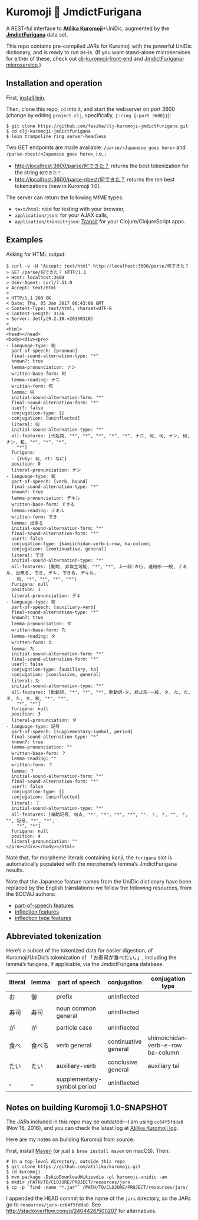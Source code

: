 # Kuromoji 💛 JmdictFurigana

A REST-ful interface to [**Atilika Kuromoji**](http://www.atilika.org/)+UniDic, augmented by the [**JmdictFurigana**](https://github.com/Doublevil/JmdictFurigana/) data set.

This repo contains pre-compiled JARs for Kuromoji with the powerful UniDic dictionary, and is ready to run as-is. (If you want stand-alone microservices for either of these, check out [clj-kuromoji-front-end](https://github.com/fasiha/clj-kuromoji-front-end) and [JmdictFurigana-microservice](https://github.com/fasiha/JmdictFurigana-microservice).)

## Installation and operation
First, [install lein](http://leiningen.org/#install).

Then, clone this repo, `cd` into it, and start the webserver on port 3600 (change by editing `project.clj`, specifically, `{:ring {:port 3600}}`):
```
$ git clone https://github.com/fasiha/clj-kuromoji-jmdictfurigana.git
$ cd clj-kuromoji-jmdictfurigana
$ lein trampoline ring server-headless
```

Two GET endpoints are made available: `/parse/<Japanese goes here>` and `/parse-nbest/<Japanese goes here>`, i.e.,:

- [http://localhost:3600/parse/何できた？](http://localhost:3600/parse/何できた？) returns the best tokenization for the string `何できた？`.
- [http://localhost:3600/parse-nbest/何できた？](http://localhost:3600/parse-nbest/何できた？) returns the *ten* best tokenizations (new in Kuromoji 1.0).

The server can return the following MIME types:

- `text/html`: nice for testing with your browser,
- `application/json`: for your AJAX calls,
- `application/transit+json`: [Transit](https://github.com/cognitect/transit-format) for your Clojure/ClojureScript apps.

## Examples
Asking for HTML output:
```
$ curl -v -H "Accept: text/html" http://localhost:3600/parse/何できた？
> GET /parse/何できた？ HTTP/1.1
> Host: localhost:3600
> User-Agent: curl/7.51.0
> Accept: text/html
>
< HTTP/1.1 200 OK
< Date: Thu, 05 Jan 2017 06:43:08 GMT
< Content-Type: text/html; charset=UTF-8
< Content-Length: 3136
< Server: Jetty(9.2.10.v20150310)
<
<html>
<head></head>
<body><div><pre>
- language-type: 和
  part-of-speech: [pronoun]
  final-sound-alternation-type: "*"
  known?: true
  lemma-pronunciation: ナン
  written-base-form: 何
  lemma-reading: ナニ
  written-form: 何
  lemma: 何
  initial-sound-alternation-form: "*"
  final-sound-alternation-form: "*"
  user?: false
  conjugation-type: []
  conjugation: [uninflected]
  literal: 何
  initial-sound-alternation-type: "*"
  all-features: [代名詞, "*", "*", "*", "*", "*", ナニ, 何, 何, ナン, 何, ナン, 和, "*", "*", "*",
    "*"]
  furigana:
  - {ruby: 何, rt: なに}
  position: 0
  literal-pronunciation: ナン
- language-type: 和
  part-of-speech: [verb, bound]
  final-sound-alternation-type: "*"
  known?: true
  lemma-pronunciation: デキル
  written-base-form: できる
  lemma-reading: デキル
  written-form: でき
  lemma: 出来る
  initial-sound-alternation-form: "*"
  final-sound-alternation-form: "*"
  user?: false
  conjugation-type: [kamiichidan-verb-i-row, ka-column]
  conjugation: [continuative, general]
  literal: でき
  initial-sound-alternation-type: "*"
  all-features: [動詞, 非自立可能, "*", "*", 上一段-カ行, 連用形-一般, デキル, 出来る, でき, デキ, できる, デキル,
    和, "*", "*", "*", "*"]
  furigana: null
  position: 1
  literal-pronunciation: デキ
- language-type: 和
  part-of-speech: [auxiliary-verb]
  final-sound-alternation-type: "*"
  known?: true
  lemma-pronunciation: タ
  written-base-form: た
  lemma-reading: タ
  written-form: た
  lemma: た
  initial-sound-alternation-form: "*"
  final-sound-alternation-form: "*"
  user?: false
  conjugation-type: [auxiliary, ta]
  conjugation: [conclusive, general]
  literal: た
  initial-sound-alternation-type: "*"
  all-features: [助動詞, "*", "*", "*", 助動詞-タ, 終止形-一般, タ, た, た, タ, た, タ, 和, "*", "*",
    "*", "*"]
  furigana: null
  position: 3
  literal-pronunciation: タ
- language-type: 記号
  part-of-speech: [supplementary-symbol, period]
  final-sound-alternation-type: "*"
  known?: true
  lemma-pronunciation: ""
  written-base-form: ？
  lemma-reading: ""
  written-form: ？
  lemma: ？
  initial-sound-alternation-form: "*"
  final-sound-alternation-form: "*"
  user?: false
  conjugation-type: []
  conjugation: [uninflected]
  literal: ？
  initial-sound-alternation-type: "*"
  all-features: [補助記号, 句点, "*", "*", "*", "*", "", ？, ？, "", ？, "", 記号, "*", "*",
    "*", "*"]
  furigana: null
  position: 4
  literal-pronunciation: ""
</pre></div></body></html>
```

Note that, for morpheme literals containing kanji, the `furigana` slot is automatically populated with the morpheme’s lemma’s JmdictFurigana results.

Note that the Japanese feature names from the UniDic dictionary have been replaced by the English translations: we follow the following resources, from the BCCWJ authors:

- [part-of-speech features](https://gist.github.com/masayu-a/e3eee0637c07d4019ec9)
- [inflection features](https://gist.github.com/masayu-a/3e11168f9330e2d83a68)
- [inflection type features](https://gist.github.com/masayu-a/b3ce862336e47736e84f)

## Abbreviated tokenization
Here’s a subset of the tokenized data for easier digestion, of Kuromoji/UniDic’s tokenization of 「お寿司が食べたい。」, including the lemma’s furigana, if applicable, via the JmdictFurigana database.

| literal | lemma | part of speech | conjugation | conjugation type | furigana |
|---|---|---|---|---|---|
| お | 御 | prefix | uninflected |  |  |
| 寿司 | 寿司 | noun common general | uninflected |  | [{"ruby":"寿","rt":"す"},{"ruby":"司","rt":"し"}] |
| が | が | particle case | uninflected |  |  |
| 食べ | 食べる | verb general | continuative general | shimoichidan-verb-e-row ba-column | [{"ruby":"食","rt":"た"},"べる"] |
| たい | たい | auxiliary-verb | conclusive general | auxiliary tai |  |
| 。 | 。 | supplementary-symbol period | uninflected |  |  |

## Notes on building Kuromoji 1.0-SNAPSHOT
The JARs included in this repo may be outdated—I am using `cc64f5fdda8` (Nov 16, 2016), and you can check the latest log at [Atilika Kuromoji log](https://github.com/atilika/kuromoji/commits/master).

Here are my notes on building Kuromoji from source.

First, install [Maven](http://maven.apache.org/install.html) (or just `$ brew install maven` on macOS). Then:
```
# In a top-level directory, outside this repo
$ git clone https://github.com/atilika/kuromoji.git
$ cd kuromoji
$ mvn package -DskipDownloadWikipedia -pl kuromoji-unidic -am
$ mkdir /PATH/TO/CLOJURE/PROJECT/resources/jars
$ cp -p `find -name "*.jar"` /PATH/TO/CLOJURE/PROJECT/resources/jars/
```
I appended the HEAD commit to the name of the `jars` directory, so the JARs go to `resources/jars-cc64f5fdda8`. See http://stackoverflow.com/q/2404426/500207 for alternatives.
